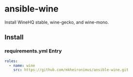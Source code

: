 # ansible-wine
Install WineHQ stable, wine-gecko, and wine-mono.

## Install

### requirements.yml Entry

```yaml
roles:
  - name: wine
    src: https://github.com/mkheironimus/ansible-wine.git
```
